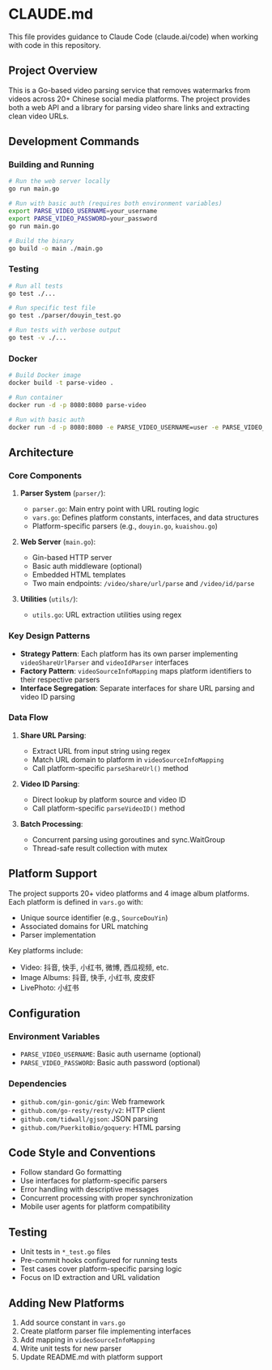 # CLAUDE.md

This file provides guidance to Claude Code (claude.ai/code) when working with code in this repository.

## Project Overview

This is a Go-based video parsing service that removes watermarks from videos across 20+ Chinese social media platforms. The project provides both a web API and a library for parsing video share links and extracting clean video URLs.

## Development Commands

### Building and Running
```bash
# Run the web server locally
go run main.go

# Run with basic auth (requires both environment variables)
export PARSE_VIDEO_USERNAME=your_username
export PARSE_VIDEO_PASSWORD=your_password
go run main.go

# Build the binary
go build -o main ./main.go
```

### Testing
```bash
# Run all tests
go test ./...

# Run specific test file
go test ./parser/douyin_test.go

# Run tests with verbose output
go test -v ./...
```

### Docker
```bash
# Build Docker image
docker build -t parse-video .

# Run container
docker run -d -p 8080:8080 parse-video

# Run with basic auth
docker run -d -p 8080:8080 -e PARSE_VIDEO_USERNAME=user -e PARSE_VIDEO_PASSWORD=pass parse-video
```

## Architecture

### Core Components

1. **Parser System** (`parser/`):
   - `parser.go`: Main entry point with URL routing logic
   - `vars.go`: Defines platform constants, interfaces, and data structures
   - Platform-specific parsers (e.g., `douyin.go`, `kuaishou.go`)

2. **Web Server** (`main.go`):
   - Gin-based HTTP server
   - Basic auth middleware (optional)
   - Embedded HTML templates
   - Two main endpoints: `/video/share/url/parse` and `/video/id/parse`

3. **Utilities** (`utils/`):
   - `utils.go`: URL extraction utilities using regex

### Key Design Patterns

- **Strategy Pattern**: Each platform has its own parser implementing `videoShareUrlParser` and `videoIdParser` interfaces
- **Factory Pattern**: `videoSourceInfoMapping` maps platform identifiers to their respective parsers
- **Interface Segregation**: Separate interfaces for share URL parsing and video ID parsing

### Data Flow

1. **Share URL Parsing**: 
   - Extract URL from input string using regex
   - Match URL domain to platform in `videoSourceInfoMapping`
   - Call platform-specific `parseShareUrl()` method

2. **Video ID Parsing**:
   - Direct lookup by platform source and video ID
   - Call platform-specific `parseVideoID()` method

3. **Batch Processing**:
   - Concurrent parsing using goroutines and sync.WaitGroup
   - Thread-safe result collection with mutex

## Platform Support

The project supports 20+ video platforms and 4 image album platforms. Each platform is defined in `vars.go` with:
- Unique source identifier (e.g., `SourceDouYin`)
- Associated domains for URL matching
- Parser implementation

Key platforms include:
- Video: 抖音, 快手, 小红书, 微博, 西瓜视频, etc.
- Image Albums: 抖音, 快手, 小红书, 皮皮虾
- LivePhoto: 小红书

## Configuration

### Environment Variables
- `PARSE_VIDEO_USERNAME`: Basic auth username (optional)
- `PARSE_VIDEO_PASSWORD`: Basic auth password (optional)

### Dependencies
- `github.com/gin-gonic/gin`: Web framework
- `github.com/go-resty/resty/v2`: HTTP client
- `github.com/tidwall/gjson`: JSON parsing
- `github.com/PuerkitoBio/goquery`: HTML parsing

## Code Style and Conventions

- Follow standard Go formatting
- Use interfaces for platform-specific parsers
- Error handling with descriptive messages
- Concurrent processing with proper synchronization
- Mobile user agents for platform compatibility

## Testing

- Unit tests in `*_test.go` files
- Pre-commit hooks configured for running tests
- Test cases cover platform-specific parsing logic
- Focus on ID extraction and URL validation

## Adding New Platforms

1. Add source constant in `vars.go`
2. Create platform parser file implementing interfaces
3. Add mapping in `videoSourceInfoMapping`
4. Write unit tests for new parser
5. Update README.md with platform support